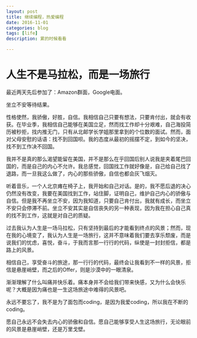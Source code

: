 ```yaml
---
layout: post
title: 继续编程，热爱编程
date: 2016-11-01
categories: blog
tags: [life]
description: 累的时候看看

---
```


# 人生不是马拉松，而是一场旅行

最近两天先后参加了：Amazon群面，Google电面。

坐立不安等待结果。

性格使然，我骄傲，好胜，自信。我相信自己只要有想法，只要肯付出，就会有收获。在毕业季，我相信自己能够在美国立足，然而找工作却十分艰难，自己海投简历被秒拒，找内推无门，只有从北邮学长学姐那里拿到的个位数的面试。然而，面对父母安慰的话语：找不到回国呗。我的态度从最初的摇摆不定，到如今的坚决，找不到工作决不回国。

我并不是真的那么渴望能留在美国，并不是那么在乎回国后别人说我是夹着尾巴回国的，而是自己的内心不允许。我总感觉，回国找工作就好像是，自己给自己找了退路，而一旦我这么做了，内心的那些骄傲，自信也都会灰飞烟灭。

听着音乐，一个人北京瘫在椅子上，我开始和自己对话。是的，我不愿后退的决心仍然没有改变，我要在美国找到工作，站住脚，证明自己，维护自己内心的骄傲与自信。但是我不再坐立不安，因为我知道，只要自己肯付出，我就有成长，而坐立不安只会停滞不前。坐立不安其实是自信丧失的另一种表现，因为我在担心自己真的找不到工作，这就是对自己的质疑。

过去我认为人生是一场马拉松，只有坚持到最后的才能看到终点的风景；然而，现在我的心境变了，我认为人生是一场旅行，这并不意味着我们要去享乐颓废，而是说我们的忧虑，喜悦，奋斗，于我而言那一行行的代码，纵使是一封封拒信，都是路上的风景。

相信自己，享受奋斗的旅途，那一行行的代码，最终会让我看到不一样的风景，拒信是悬崖峭壁，而之后的Offer，则是沙漠中的一眼清泉。

渐渐理解了什么叫痛并快乐着。痛本身并不会给我们带来快感，又为什么会快乐呢？大概是因为痛也是一生这场旅途中难得的风景吧。

永远不要忘了，我不是为了面包而coding，是因为我爱coding，所以我在不断的coding。

愿自己永远不会失去内心的骄傲和自信。愿自己能够享受人生这场旅行，无论眼前的风景是悬崖峭壁，还是万里戈壁。